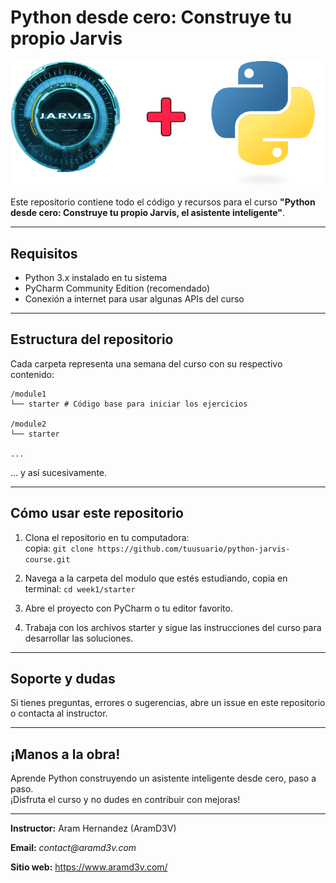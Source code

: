# Python desde cero: Construye tu propio Jarvis

![heading.png](assets%2Fheading.png)


Este repositorio contiene todo el código y recursos para el curso **"Python desde cero: Construye tu propio Jarvis, el asistente inteligente"**.  

---

## Requisitos

- Python 3.x instalado en tu sistema  
- PyCharm Community Edition (recomendado)  
- Conexión a internet para usar algunas APIs del curso  


---

## Estructura del repositorio

Cada carpeta representa una semana del curso con su respectivo contenido:

````
/module1
└── starter # Código base para iniciar los ejercicios

/module2
└── starter

...
``````

... y así sucesivamente.

---

## Cómo usar este repositorio

1. Clona el repositorio en tu computadora:  
copia:
`git clone https://github.com/tuusuario/python-jarvis-course.git`

2. Navega a la carpeta del modulo que estés estudiando,
copia en terminal: `cd week1/starter`

3. Abre el proyecto con PyCharm o tu editor favorito.

4. Trabaja con los archivos starter y sigue las instrucciones del curso para desarrollar las soluciones.

---

## Soporte y dudas

Si tienes preguntas, errores o sugerencias, abre un issue en este repositorio o contacta al instructor.

---

## ¡Manos a la obra!

Aprende Python construyendo un asistente inteligente desde cero, paso a paso.  
¡Disfruta el curso y no dudes en contribuir con mejoras!

---

**Instructor:** Aram Hernandez (AramD3V)

**Email:**  _contact@aramd3v.com_ 

**Sitio web:** https://www.aramd3v.com/
